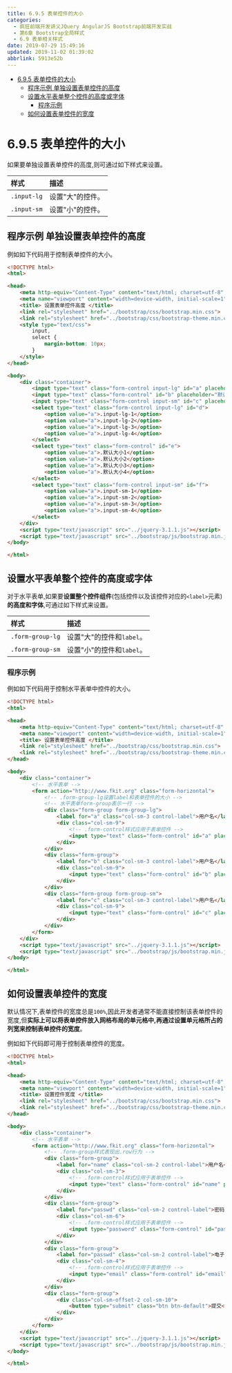 ```yaml
---
title: 6.9.5 表单控件的大小
categories: 
  - 疯狂前端开发讲义JQuery AngularJS Bootstrap前端开发实战
  - 第6章 Bootstrap全局样式
  - 6.9 表单相关样式
date: 2019-07-29 15:49:16
updated: 2019-11-02 01:39:02
abbrlink: 5913e52b
---
```

- [6.9.5 表单控件的大小](/ReadingNotes/5913e52b/#6-9-5-表单控件的大小)
    - [程序示例 单独设置表单控件的高度](/ReadingNotes/5913e52b/#程序示例-单独设置表单控件的高度)
    - [设置水平表单整个控件的高度或字体](/ReadingNotes/5913e52b/#设置水平表单整个控件的高度或字体)
        - [程序示例](/ReadingNotes/5913e52b/#程序示例)
    - [如何设置表单控件的宽度](/ReadingNotes/5913e52b/#如何设置表单控件的宽度)

<!--more-->
<script src="https://cdn.bootcss.com/jquery/3.4.0/jquery.slim.min.js"></script>
<script>$(document).ready(function () {$(".post-body > ul:nth-child(1)").hide();});</script>

<!--end-->
<!--SSTStart-->
# 6.9.5 表单控件的大小 #
如果要单独设置表单控件的高度,则可通过如下样式来设置。

|样式|描述|
|:---|:---|
|`.input-lg`|设置"大"的控件。|
|`.input-sm`|设置"小"的控件。|
<!--SSTStop-->
## 程序示例 单独设置表单控件的高度 ##
例如如下代码用于控制表单控件的大小。
```html
<!DOCTYPE html>
<html>

<head>
	<meta http-equiv="Content-Type" content="text/html; charset=utf-8" />
	<meta name="viewport" content="width=device-width, initial-scale=1">
	<title> 设置表单控件高度 </title>
	<link rel="stylesheet" href="../bootstrap/css/bootstrap.min.css">
	<link rel="stylesheet" href="../bootstrap/css/bootstrap-theme.min.css">
	<style type="text/css">
		input,
		select {
			margin-bottom: 10px;
		}
	</style>
</head>

<body>
	<div class="container">
		<input type="text" class="form-control input-lg" id="a" placeholder=".input-lg">
		<input type="text" class="form-control" id="b" placeholder="默认高度">
		<input type="text" class="form-control input-sm" id="c" placeholder=".input-sm">
		<select type="text" class="form-control input-lg" id="d">
			<option value="a">.input-lg-1</option>
			<option value="a">.input-lg-2</option>
			<option value="a">.input-lg-3</option>
			<option value="a">.input-lg-4</option>
		</select>
		<select type="text" class="form-control" id="e">
			<option value="a">.默认大小1</option>
			<option value="a">.默认大小2</option>
			<option value="a">.默认大小3</option>
			<option value="a">.默认大小4</option>
		</select>
		<select type="text" class="form-control input-sm" id="f">
			<option value="a">.input-sm-1</option>
			<option value="a">.input-sm-2</option>
			<option value="a">.input-sm-3</option>
			<option value="a">.input-sm-4</option>
		</select>
	</div>
	<script type="text/javascript" src="../jquery-3.1.1.js"></script>
	<script type="text/javascript" src="../bootstrap/js/bootstrap.min.js"></script>
</body>

</html>
```
<!--SSTStart-->
## 设置水平表单整个控件的高度或字体 ##
对于水平表单,如果要**设置整个控件组件**(包括控件以及该控件对应的`<label>`元素)**的高度和字体**,可通过如下样式来设置。

|样式|描述|
|:---|:---|
|`.form-group-lg`|设置"大"的控件和`label`。|
|`.form-group-sm`|设置"小"的控件和`label`。|
<!--SSTStop-->
### 程序示例 ###
例如如下代码用于控制水平表单中控件的大小。
```html
<!DOCTYPE html>
<html>

<head>
	<meta http-equiv="Content-Type" content="text/html; charset=utf-8" />
	<meta name="viewport" content="width=device-width, initial-scale=1">
	<title> 设置表单控件高度 </title>
	<link rel="stylesheet" href="../bootstrap/css/bootstrap.min.css">
	<link rel="stylesheet" href="../bootstrap/css/bootstrap-theme.min.css">
</head>

<body>
	<div class="container">
		<!-- 水平表单 -->
		<form action="http://www.fkit.org" class="form-horizontal">
			<!-- .form-group-lg设置label和表单控件的大小 -->
			<!-- 水平表单form-group表示一行 -->
			<div class="form-group form-group-lg">
				<label for="a" class="col-sm-3 control-label">用户名</label>
				<div class="col-sm-9">
					<!-- .form-control样式应用于表单控件 -->
					<input type="text" class="form-control" id="a" placeholder=".form-group-lg">
				</div>
			</div>
			<div class="form-group">
				<label for="b" class="col-sm-3 control-label">用户名</label>
				<div class="col-sm-9">
					<input type="text" class="form-control" id="b" placeholder="正常大小">
				</div>
			</div>
			<div class="form-group form-group-sm">
				<label for="c" class="col-sm-3 control-label">用户名</label>
				<div class="col-sm-9">
					<input type="text" class="form-control" id="c" placeholder=".form-group-sm">
				</div>
			</div>
		</form>
	</div>
	<script type="text/javascript" src="../jquery-3.1.1.js"></script>
	<script type="text/javascript" src="../bootstrap/js/bootstrap.min.js"></script>
</body>

</html>
```
<!--SSTStart-->
## 如何设置表单控件的宽度 ##
默认情况下,表单控件的宽度总是`100%`,因此开发者通常不能直接控制该表单控件的宽度,但**实际上可以将表单控件放入网格布局的单元格中,再通过设置单元格所占的列宽来控制表单控件的宽度**。
<!--SSTStop-->

例如如下代码即可用于控制表单控件的宽度。
```html
<!DOCTYPE html>
<html>

<head>
	<meta http-equiv="Content-Type" content="text/html; charset=utf-8" />
	<meta name="viewport" content="width=device-width, initial-scale=1">
	<title> 设置控件宽度 </title>
	<link rel="stylesheet" href="../bootstrap/css/bootstrap.min.css">
	<link rel="stylesheet" href="../bootstrap/css/bootstrap-theme.min.css">
</head>

<body>
	<div class="container">
		<!-- 水平表单 -->
		<form action="http://www.fkit.org" class="form-horizontal">
			<!-- .form-group样式表现出.row行为 -->
			<div class="form-group">
				<label for="name" class="col-sm-2 control-label">用户名</label>
				<div class="col-sm-3">
					<!-- .form-control样式应用于表单控件 -->
					<input type="text" class="form-control" id="name" placeholder="用户名">
				</div>
			</div>
			<div class="form-group">
				<label for="passwd" class="col-sm-2 control-label">密码</label>
				<div class="col-sm-6">
					<!-- .form-control样式应用于表单控件 -->
					<input type="password" class="form-control" id="passwd" placeholder="密码">
				</div>
			</div>
			<div class="form-group">
				<label for="passwd" class="col-sm-2 control-label">电子邮件</label>
				<div class="col-sm-4">
					<!-- .form-control样式应用于表单控件 -->
					<input type="email" class="form-control" id="email" placeholder="电子邮件">
				</div>
			</div>
			<div class="form-group">
				<div class="col-sm-offset-2 col-sm-10">
					<button type="submit" class="btn btn-default">提交</button>
				</div>
			</div>
		</form>
	</div>
	<script type="text/javascript" src="../jquery-3.1.1.js"></script>
	<script type="text/javascript" src="../bootstrap/js/bootstrap.min.js"></script>
</body>

</html>
```

